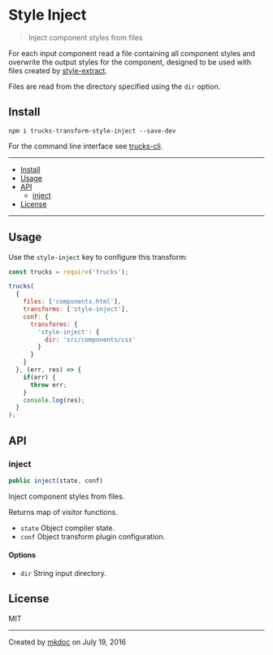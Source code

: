 # Style Inject

> Inject component styles from files

For each input component read a file containing all component styles and overwrite the output styles for the component, designed to be used with files created by [style-extract][].

Files are read from the directory specified using the `dir` option.

## Install

```
npm i trucks-transform-style-inject --save-dev
```

For the command line interface see [trucks-cli][].

---

- [Install](#install)
- [Usage](#usage)
- [API](#api)
  - [inject](#inject)
- [License](#license)

---

## Usage

Use the `style-inject` key to configure this transform:

```javascript
const trucks = require('trucks');

trucks(
  {
    files: ['components.html'],
    transforms: ['style-inject'],
    conf: {
      transforms: {
        'style-inject': {
          dir: 'src/components/css'
        } 
      }
    }
  }, (err, res) => {
    if(err) {
      throw err; 
    }
    console.log(res);
  }
);
```

## API

### inject

```javascript
public inject(state, conf)
```

Inject component styles from files.

Returns map of visitor functions.

* `state` Object compiler state.
* `conf` Object transform plugin configuration.

#### Options

* `dir` String input directory.

## License

MIT

---

Created by [mkdoc](https://github.com/mkdoc/mkdoc) on July 19, 2016

[trucks]: https://github.com/tmpfs/trucks
[trucks-cli]: https://github.com/tmpfs/trucks/blob/master/packages/trucks-cli
[skatejs]: https://github.com/skatejs/skatejs
[webcomponents]: https://github.com/w3c/webcomponents
[shadow-dom]: https://w3c.github.io/webcomponents/spec/shadow/
[custom-elements]: https://www.w3.org/TR/custom-elements/
[html-imports]: https://w3c.github.io/webcomponents/spec/imports/
[html-templates]: https://html.spec.whatwg.org/multipage/scripting.html#the-template-element
[polymer]: https://www.polymer-project.org/1.0/
[react]: https://facebook.github.io/react/
[react-webcomponents]: https://github.com/facebook/react/issues/5052
[react-integration]: https://github.com/skatejs/react-integration
[mozilla-webcomponents]: https://hacks.mozilla.org/2014/12/mozilla-and-web-components/
[csp]: http://content-security-policy.com/
[npm]: https://www.npmjs.com/
[postcss]: https://github.com/postcss/postcss
[mkdoc]: https://github.com/mkdoc/mkdoc
[mkapi]: https://github.com/mkdoc/mkapi
[mkparse]: https://github.com/mkdoc/mkparse
[jshint]: http://jshint.com
[jscs]: http://jscs.info
[sources]: https://github.com/tmpfs/trucks/blob/master/packages/plugin-sources
[load]: https://github.com/tmpfs/trucks/blob/master/packages/plugin-load
[parse]: https://github.com/tmpfs/trucks/blob/master/packages/plugin-parse
[transform]: https://github.com/tmpfs/trucks/blob/master/packages/plugin-transform
[generate]: https://github.com/tmpfs/trucks/blob/master/packages/plugin-generate
[write]: https://github.com/tmpfs/trucks/blob/master/packages/plugin-write
[skate]: https://github.com/tmpfs/trucks/blob/master/packages/transform-skate
[stylus]: https://github.com/tmpfs/trucks/blob/master/packages/transform-stylus
[less]: https://github.com/tmpfs/trucks/blob/master/packages/transform-less
[sass]: https://github.com/tmpfs/trucks/blob/master/packages/transform-sass
[trim]: https://github.com/tmpfs/trucks/blob/master/packages/transform-trim
[tree]: https://github.com/tmpfs/trucks/blob/master/packages/transform-tree
[style-extract]: https://github.com/tmpfs/trucks/blob/master/packages/transform-style-extract
[less-css]: http://lesscss.org/
[sass-css]: http://sass-lang.com/
[stylus-css]: http://stylus-lang.com/
[node-sass]: https://github.com/sass/node-sass
[archy]: https://github.com/substack/node-archy

